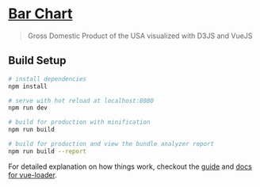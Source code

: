 # [Bar Chart](https://antonderegt.github.io/fcc/datavisualization/d3/barchart/dist/index.html)

> Gross Domestic Product of the USA visualized with D3JS and VueJS

## Build Setup

``` bash
# install dependencies
npm install

# serve with hot reload at localhost:8080
npm run dev

# build for production with minification
npm run build

# build for production and view the bundle analyzer report
npm run build --report
```

For detailed explanation on how things work, checkout the [guide](http://vuejs-templates.github.io/webpack/) and [docs for vue-loader](http://vuejs.github.io/vue-loader).
